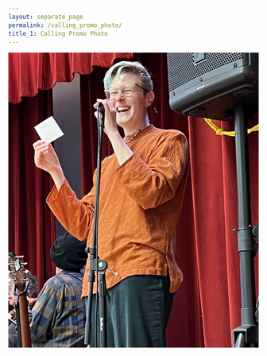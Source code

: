 ```yaml
---
layout: separate_page
permalink: /calling_promo_photo/
title_1: Calling Promo Photo
---
```

<img class="col one left profile-pic" src="/img/calling/calling_cropped.jpeg">
